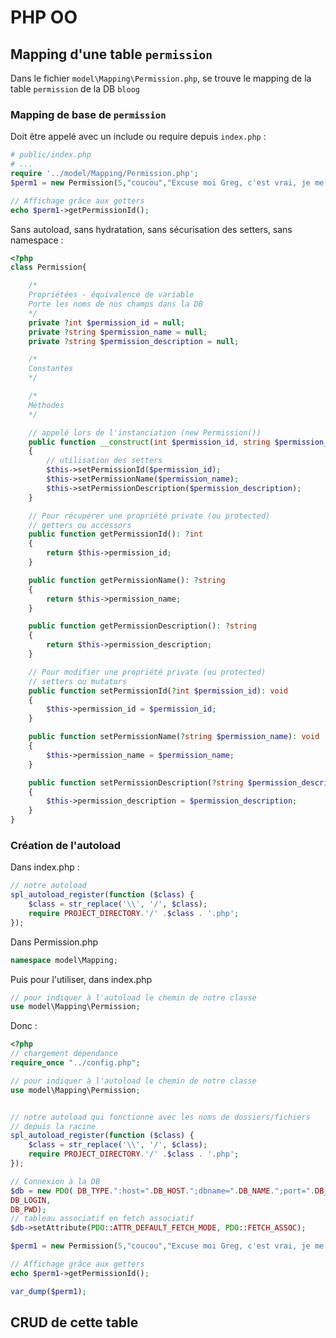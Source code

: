 # PHP OO
## Mapping d'une table `permission`

Dans le fichier `model\Mapping\Permission.php`, se trouve le mapping de la table `permission` de la DB `bloog`

### Mapping de base de `permission`

Doit être appelé avec un include ou require depuis `index.php` :

```php
# public/index.php
# ...
require '../model/Mapping/Permission.php';
$perm1 = new Permission(5,"coucou","Excuse moi Greg, c'est vrai, je me tais!");

// Affichage grâce aux getters
echo $perm1->getPermissionId();
```

Sans autoload, sans hydratation, sans sécurisation des setters, sans namespace :
```php
<?php
class Permission{

    /*
    Propriétées - équivalence de variable
    Porte les noms de nos champs dans la DB
    */
    private ?int $permission_id = null; 
    private ?string $permission_name = null;
    private ?string $permission_description = null;

    /*
    Constantes
    */

    /*
    Méthodes
    */

    // appelé lors de l'instanciation (new Permission())
    public function __construct(int $permission_id, string $permission_name, string $permission_description)
    {
        // utilisation des setters
        $this->setPermissionId($permission_id);
        $this->setPermissionName($permission_name);
        $this->setPermissionDescription($permission_description);
    }

    // Pour récupérer une propriété private (ou protected)
    // getters ou accessors
    public function getPermissionId(): ?int
    {
        return $this->permission_id;
    }

    public function getPermissionName(): ?string
    {
        return $this->permission_name;
    }

    public function getPermissionDescription(): ?string
    {
        return $this->permission_description;
    }

    // Pour modifier une propriété private (ou protected)
    // setters ou mutators
    public function setPermissionId(?int $permission_id): void
    {
        $this->permission_id = $permission_id;
    }

    public function setPermissionName(?string $permission_name): void 
    {
        $this->permission_name = $permission_name;
    }

    public function setPermissionDescription(?string $permission_description): void 
    {
        $this->permission_description = $permission_description;
    }
}
```

### Création de l'autoload

Dans index.php :

```php
// notre autoload
spl_autoload_register(function ($class) {
    $class = str_replace('\\', '/', $class);
    require PROJECT_DIRECTORY.'/' .$class . '.php';
});
```

Dans Permission.php

```php
namespace model\Mapping;
```

Puis pour l'utiliser, dans index.php

```php
// pour indiquer à l'autoload le chemin de notre classe
use model\Mapping\Permission;
```

Donc :

```php
<?php
// chargement dépendance
require_once "../config.php";

// pour indiquer à l'autoload le chemin de notre classe
use model\Mapping\Permission;


// notre autoload qui fonctionne avec les noms de dossiers/fichiers 
// depuis la racine
spl_autoload_register(function ($class) {
    $class = str_replace('\\', '/', $class);
    require PROJECT_DIRECTORY.'/' .$class . '.php';
});

// Connexion à la DB
$db = new PDO( DB_TYPE.":host=".DB_HOST.";dbname=".DB_NAME.";port=".DB_PORT.";charset=".DB_CHARSET,
DB_LOGIN,
DB_PWD);
// tableau associatif en fetch associatif
$db->setAttribute(PDO::ATTR_DEFAULT_FETCH_MODE, PDO::FETCH_ASSOC);

$perm1 = new Permission(5,"coucou","Excuse moi Greg, c'est vrai, je me tais!");

// Affichage grâce aux getters
echo $perm1->getPermissionId();

var_dump($perm1);
```

## CRUD de cette table